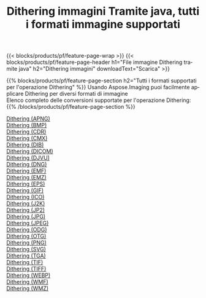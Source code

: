 ﻿---
title: Dithering immagini Tramite java, tutti i formati immagine supportati 
weight: 3920
url: /it/java/dither 
lang: it
langdirlevel: 2
locales: zh-hans,ja,it,ru,de,es,fr,nl,id,lt,pl,pt,vi,tr,ko,zh-hant,ar,hi,th,sv,cs,uk,he
description: Usando Aspose.Imaging puoi facilmente Dithering immagini tramite java
---

{{< blocks/products/pf/feature-page-wrap >}}
{{< blocks/products/pf/feature-page-header h1="File immagine Dithering tramite java" h2="Dithering immagini" downloadText="Scarica" >}}


{{% blocks/products/pf/feature-page-section  h2="Tutti i formati supportati per l'operazione Dithering" %}}
Usando Aspose.Imaging puoi facilmente applicare Dithering per diversi formati di immagine
<br/>
Elenco completo delle conversioni supportate per l'operazione Dithering:
{{% /blocks/products/pf/feature-page-section %}}
<div class="container-fluid productfamilypage bg-gray">
    <div class="convertypes bg-gray agp-content section">
        <div class="container">
		<div class="row other-converters">
		    <div class='col-md-2 other-converter remove-lp remove-rp'><a href="/imaging/it/java/dither/apng" >Dithering (APNG)</a></div><div class='col-md-2 other-converter remove-lp remove-rp'><a href="/imaging/it/java/dither/bmp" >Dithering (BMP)</a></div><div class='col-md-2 other-converter remove-lp remove-rp'><a href="/imaging/it/java/dither/cdr" >Dithering (CDR)</a></div><div class='col-md-2 other-converter remove-lp remove-rp'><a href="/imaging/it/java/dither/cmx" >Dithering (CMX)</a></div><div class='col-md-2 other-converter remove-lp remove-rp'><a href="/imaging/it/java/dither/dib" >Dithering (DIB)</a></div><div class='col-md-2 other-converter remove-lp remove-rp'><a href="/imaging/it/java/dither/dicom" >Dithering (DICOM)</a></div><div class='col-md-2 other-converter remove-lp remove-rp'><a href="/imaging/it/java/dither/djvu" >Dithering (DJVU)</a></div><div class='col-md-2 other-converter remove-lp remove-rp'><a href="/imaging/it/java/dither/dng" >Dithering (DNG)</a></div><div class='col-md-2 other-converter remove-lp remove-rp'><a href="/imaging/it/java/dither/emf" >Dithering (EMF)</a></div><div class='col-md-2 other-converter remove-lp remove-rp'><a href="/imaging/it/java/dither/emz" >Dithering (EMZ)</a></div><div class='col-md-2 other-converter remove-lp remove-rp'><a href="/imaging/it/java/dither/eps" >Dithering (EPS)</a></div><div class='col-md-2 other-converter remove-lp remove-rp'><a href="/imaging/it/java/dither/gif" >Dithering (GIF)</a></div><div class='col-md-2 other-converter remove-lp remove-rp'><a href="/imaging/it/java/dither/ico" >Dithering (ICO)</a></div><div class='col-md-2 other-converter remove-lp remove-rp'><a href="/imaging/it/java/dither/j2k" >Dithering (J2K)</a></div><div class='col-md-2 other-converter remove-lp remove-rp'><a href="/imaging/it/java/dither/jp2" >Dithering (JP2)</a></div><div class='col-md-2 other-converter remove-lp remove-rp'><a href="/imaging/it/java/dither/jpg" >Dithering (JPG)</a></div><div class='col-md-2 other-converter remove-lp remove-rp'><a href="/imaging/it/java/dither/jpeg" >Dithering (JPEG)</a></div><div class='col-md-2 other-converter remove-lp remove-rp'><a href="/imaging/it/java/dither/odg" >Dithering (ODG)</a></div><div class='col-md-2 other-converter remove-lp remove-rp'><a href="/imaging/it/java/dither/otg" >Dithering (OTG)</a></div><div class='col-md-2 other-converter remove-lp remove-rp'><a href="/imaging/it/java/dither/png" >Dithering (PNG)</a></div><div class='col-md-2 other-converter remove-lp remove-rp'><a href="/imaging/it/java/dither/svg" >Dithering (SVG)</a></div><div class='col-md-2 other-converter remove-lp remove-rp'><a href="/imaging/it/java/dither/tga" >Dithering (TGA)</a></div><div class='col-md-2 other-converter remove-lp remove-rp'><a href="/imaging/it/java/dither/tif" >Dithering (TIF)</a></div><div class='col-md-2 other-converter remove-lp remove-rp'><a href="/imaging/it/java/dither/tiff" >Dithering (TIFF)</a></div><div class='col-md-2 other-converter remove-lp remove-rp'><a href="/imaging/it/java/dither/webp" >Dithering (WEBP)</a></div><div class='col-md-2 other-converter remove-lp remove-rp'><a href="/imaging/it/java/dither/wmf" >Dithering (WMF)</a></div><div class='col-md-2 other-converter remove-lp remove-rp'><a href="/imaging/it/java/dither/wmz" >Dithering (WMZ)</a></div>
                </div>
        </div>
    </div>
</div>
<br/>
